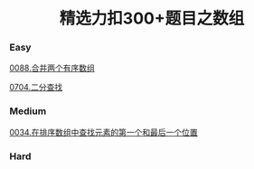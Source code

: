 <h1 align="center">精选力扣300+题目之数组</h1>

<p id="easy"></p>

### Easy

[0088.合并两个有序数组](doc/leedcode题解/数组/easy/0088.合并两个有序数组.md)

[0704.二分查找](doc/leedcode题解/数组/easy/0704.二分查找.md)


<p id="medium"></p>


###  Medium 

[0034.在排序数组中查找元素的第一个和最后一个位置](doc/leedcode题解/数组/easy/medium/0034.在排序数组中查找元素的第一个和最后一个位置.md)




### Hard





